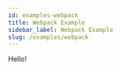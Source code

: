 ```yaml
---
id: examples-webpack
title: Webpack Example
sidebar_label: Webpack Example
slug: /examples/webpack
---
```


Hello!
